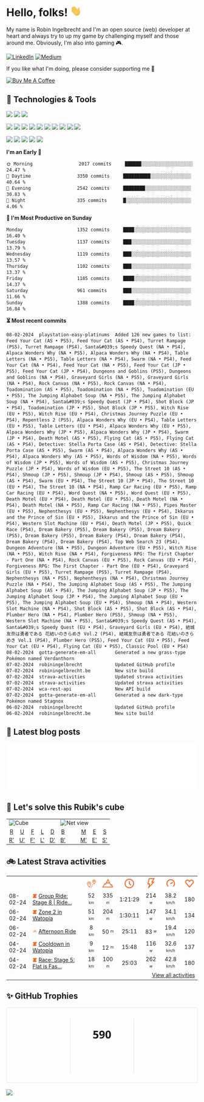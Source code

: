 # Hello, folks! <img src="https://raw.githubusercontent.com/robiningelbrecht/robiningelbrecht/master/wave.gif" width="30">
 
My name is Robin Ingelbrecht and I'm an open source (web) developer at heart and always try to up my game by challenging myself and those around me.
Obviously, I'm also into gaming 🎮.

[![LinkedIn](https://img.shields.io/badge/LinkedIn-0D61B8?style=flat&logo=linkedin&logoColor=white&color=0D61B8)](https://linkedin.com/in/robin-ingelbrecht) 
[![Medium](https://img.shields.io/badge/Medium-2bbc8a?style=flat&logo=medium&logoColor=white&color=2bbc8a)](https://ingelbrechtrobin.medium.com/) 

If you like what I'm doing, please consider supporting me 🙏

<a href="https://www.buymeacoffee.com/ingelbrecht" target="_blank"><img src="https://cdn.buymeacoffee.com/buttons/v2/default-yellow.png" alt="Buy Me A Coffee" style="height: 40px !important;" ></a>

## :wrench: Technologies & Tools
![](https://img.shields.io/badge/OS-Linux-informational?style=flat&logo=linux&logoColor=white&color=2bbc8a)
![](https://img.shields.io/badge/OS-Macos-informational?style=flat&logo=macos&logoColor=white&color=2bbc8a)
![](https://img.shields.io/badge/Editor-phpstorm-informational?style=flat&logo=phpstorm&logoColor=white&color=2bbc8a)

![](https://img.shields.io/badge/Code-Php-informational?style=flat&logo=php&logoColor=white&color=2bbc8a)
![](https://img.shields.io/badge/Framework-Symfony-informational?style=flat&logo=symfony&logoColor=white&color=2bbc8a)
![](https://img.shields.io/badge/Framework-Drupal-informational?style=flat&logo=drupal&logoColor=white&color=2bbc8a)
![](https://img.shields.io/badge/Framework-Laravel-informational?style=flat&logo=laravel&logoColor=white&color=2bbc8a)
![](https://img.shields.io/badge/Code-Python-informational?style=flat&logo=python&logoColor=white&color=2bbc8a)
![](https://img.shields.io/badge/Code-JavaScript-informational?style=flat&logo=javascript&logoColor=white&color=2bbc8a)
![](https://img.shields.io/badge/Code-css3-informational?style=flat&logo=css3&logoColor=white&color=2bbc8a)
![](https://img.shields.io/badge/Code-html5-informational?style=flat&logo=html5&logoColor=white&color=2bbc8a)
![](https://img.shields.io/badge/Code-chart.js-informational?style=flat&logo=chartdotjs&logoColor=white&color=2bbc8a)
![](https://img.shields.io/badge/Shell-Bash-informational?style=flat&logo=gnu-bash&logoColor=white&color=2bbc8a)

![](https://img.shields.io/badge/Tools-MySQL-informational?style=flat&logo=mysql&logoColor=white&color=2bbc8a)
![](https://img.shields.io/badge/Tools-MariaDB-informational?style=flat&logo=mariadb&logoColor=white&color=2bbc8a)
![](https://img.shields.io/badge/Tools-RabbitMQ-informational?style=flat&logo=rabbitmq&logoColor=white&color=2bbc8a)
![](https://img.shields.io/badge/Devops-Docker-informational?style=flat&logo=docker&logoColor=white&color=2bbc8a)
![](https://img.shields.io/badge/GitHub-continuous%20integration-informational?style=flat&logo=github%20actions&logoColor=white&color=2bbc8a)

<!--START_SECTION:commits-per-day-time-->
**I&#039;m an Early 🐤**

```text
🌞 Morning                 2017 commits     ██████░░░░░░░░░░░░░░░░░░░   24.47 %
🌆 Daytime                 3350 commits     ██████████░░░░░░░░░░░░░░░   40.64 %
🌃 Evening                 2542 commits     ████████░░░░░░░░░░░░░░░░░   30.83 %
🌙 Night                   335 commits      █░░░░░░░░░░░░░░░░░░░░░░░░   4.06 %
```
<!--END_SECTION:commits-per-day-time-->

<!--START_SECTION:commits-per-weekday-->
**📅 I&#039;m Most Productive on Sunday**

```text
Monday                    1352 commits     ████░░░░░░░░░░░░░░░░░░░░░   16.40 %
Tuesday                   1137 commits     ███░░░░░░░░░░░░░░░░░░░░░░   13.79 %
Wednesday                 1119 commits     ███░░░░░░░░░░░░░░░░░░░░░░   13.57 %
Thursday                  1102 commits     ███░░░░░░░░░░░░░░░░░░░░░░   13.37 %
Friday                    1185 commits     ████░░░░░░░░░░░░░░░░░░░░░   14.37 %
Saturday                  961 commits      ███░░░░░░░░░░░░░░░░░░░░░░   11.66 %
Sunday                    1388 commits     ████░░░░░░░░░░░░░░░░░░░░░   16.84 %
```
<!--END_SECTION:commits-per-weekday-->

<!--START_SECTION:most-recent-commits-->
**⏳ Most recent commits**
                                        
```text
08-02-2024  playstation-easy-platinums  Added 126 new games to list: Feed Your Cat (AS • PS5), Feed Your Cat (AS • PS4), Turret Rampage (PS5), Turret Rampage (PS4), Santa&#039;s Speedy Quest (NA • PS4), Alpaca Wonders Why (NA • PS5), Alpaca Wonders Why (NA • PS4), Table Letters (NA • PS5), Table Letters (NA • PS4), Swarm (NA • PS4), Feed Your Cat (NA • PS4), Feed Your Cat (NA • PS5), Feed Your Cat (JP • PS5), Feed Your Cat (JP • PS4), Dungeons and Goblins (PS5), Dungeons and Goblins (NA • PS4), Graveyard Girls (NA • PS5), Graveyard Girls (NA • PS4), Rock Canvas (NA • PS5), Rock Canvas (NA • PS4), Toadomination (AS • PS5), Toadomination (NA • PS5), Toadomination (EU • PS5), The Jumping Alphabet Soup (NA • PS5), The Jumping Alphabet Soup (NA • PS4), Santa&#039;s Speedy Quest (JP • PS4), Shot Block (JP • PS4), Toadomination (JP • PS5), Shot Block (JP • PS5), Witch Rise (EU • PS5), Witch Rise (EU • PS4), Christmas Journey Puzzle (EU • PS4), Repentless 2 (PS5), Alpaca Wonders Why (EU • PS4), Table Letters (EU • PS5), Table Letters (EU • PS4), Alpaca Wonders Why (EU • PS5), Alpaca Wonders Why (JP • PS5), Alpaca Wonders Why (JP • PS4), Swarm (JP • PS4), Death Motel (AS • PS5), Flying Cat (AS • PS5), Flying Cat (AS • PS4), Detective: Stella Porta Case (AS • PS4), Detective: Stella Porta Case (AS • PS5), Swarm (AS • PS4), Alpaca Wonders Why (AS • PS4), Alpaca Wonders Why (AS • PS5), Words of Wisdom (NA • PS5), Words of Wisdom (JP • PS5), Words of Wisdom (AS • PS5), Christmas Journey Puzzle (JP • PS4), Words of Wisdom (EU • PS5), The Street 10 (AS • PS4), Shmoup (JP • PS5), Shmoup (JP • PS4), Shmoup (AS • PS5), Shmoup (AS • PS4), Swarm (EU • PS4), The Street 10 (JP • PS4), The Street 10 (EU • PS4), The Street 10 (NA • PS4), Ramp Car Racing (EU • PS5), Ramp Car Racing (EU • PS4), Word Quest (NA • PS5), Word Quest (EU • PS5), Death Motel (EU • PS4), Death Motel (EU • PS5), Death Motel (NA • PS4), Death Motel (NA • PS5), Ramp Car Racing (NA • PS5), Pipes Master (EU • PS5), Nephenthesys (EU • PS5), Nephenthesys (EU • PS4), Ikkarus and the Prince of Sin (EU • PS5), Ikkarus and the Prince of Sin (EU • PS4), Western Slot Machine (EU • PS4), Death Motel (JP • PS5), Quick Race (PS4), Dream Bakery (PS5), Dream Bakery (PS5), Dream Bakery (PS5), Dream Bakery (PS5), Dream Bakery (PS4), Dream Bakery (PS4), Dream Bakery (PS4), Dream Bakery (PS4), Top Web Search 23 (PS4), Dungeon Adventure (NA • PS5), Dungeon Adventure (EU • PS5), Witch Rise (NA • PS5), Witch Rise (NA • PS4), Forgiveness RPG: The First Chapter - Part One (NA • PS4), Rock Canvas (EU • PS5), Rock Canvas (EU • PS4), Forgiveness RPG: The First Chapter - Part One (EU • PS4), Graveyard Girls (EU • PS5), Turret Rampage (PS5), Turret Rampage (PS4), Nephenthesys (NA • PS5), Nephenthesys (NA • PS4), Christmas Journey Puzzle (NA • PS4), The Jumping Alphabet Soup (AS • PS5), The Jumping Alphabet Soup (AS • PS4), The Jumping Alphabet Soup (JP • PS5), The Jumping Alphabet Soup (JP • PS4), The Jumping Alphabet Soup (EU • PS5), The Jumping Alphabet Soup (EU • PS4), Shmoup (NA • PS4), Western Slot Machine (NA • PS4), Shot Block (AS • PS5), Shot Block (AS • PS4), Plumber Hero (NA • PS4), Plumber Hero (PS5), Shmoup (NA • PS5), Western Slot Machine (NA • PS5), Santa&#039;s Speedy Quest (AS • PS4), Santa&#039;s Speedy Quest (EU • PS4), Graveyard Girls (EU • PS4), 結城友奈は勇者である 花結いのきらめき Vol.2 (PS4), 結城友奈は勇者である 花結いのきらめき Vol.1 (PS4), Plumber Hero (PS5), Feed Your Cat (EU • PS5), Feed Your Cat (EU • PS4), Flying Cat (EU • PS5), Classic Pool (EU • PS4)
08-02-2024  gotta-generate-em-all       Generated a new grass-type Pokémon named Verdanthorn
07-02-2024  robiningelbrecht            Updated GitHub profile
07-02-2024  robiningelbrecht.be         New site build
07-02-2024  strava-activities           Updated strava activities
07-02-2024  strava-activities           Updated strava activities
07-02-2024  wca-rest-api                New API build
07-02-2024  gotta-generate-em-all       Generated a new dark-type Pokémon named Stagnox
06-02-2024  robiningelbrecht            Updated GitHub profile
06-02-2024  robiningelbrecht.be         New site build
```
<!--END_SECTION:most-recent-commits-->

## :pencil: Latest blog posts

<a target="_blank" href="https://ingelbrechtrobin.medium.com/"><img src="assets/medium-blog-posts.svg" /></a>

## :jigsaw: Let's solve this Rubik's cube

<table>
  <tr>
    <td colspan="5">
      <img src="https://puzzle-generator.robiningelbrecht.be/github-game/cube" alt="Cube" />
    </td>
    <td colspan="5">
      <img src="https://puzzle-generator.robiningelbrecht.be/github-game/cube?view=net" alt="Net view" />
    </td>
  </tr>
  <tr>
    <td align="center">
      <a href="https://puzzle-generator.robiningelbrecht.be/github-game/turn/R">R</a>
    </td>
    <td align="center">
      <a href="https://puzzle-generator.robiningelbrecht.be/github-game/turn/U">U</a>
    </td>
    <td align="center">
      <a href="https://puzzle-generator.robiningelbrecht.be/github-game/turn/F">F</a>
    </td>
    <td align="center">
      <a href="https://puzzle-generator.robiningelbrecht.be/github-game/turn/L">L</a>
    </td>
    <td align="center">
      <a href="https://puzzle-generator.robiningelbrecht.be/github-game/turn/D">D</a>
    </td>
    <td align="center">
      <a href="https://puzzle-generator.robiningelbrecht.be/github-game/turn/B">B</a>
    </td>
    <td>
       &nbsp; &nbsp;
    </td>
    <td align="center">
      <a href="https://puzzle-generator.robiningelbrecht.be/github-game/turn/M">M</a>
    </td>
    <td align="center">
      <a href="https://puzzle-generator.robiningelbrecht.be/github-game/turn/E">E</a>
    </td>
    <td align="center">
      <a href="https://puzzle-generator.robiningelbrecht.be/github-game/turn/S">S</a>
    </td>
  </tr>
  <tr>
    <td align="center">
      <a href="https://puzzle-generator.robiningelbrecht.be/github-game/turn/R&#039;">R&#039;</a>
    </td>
    <td align="center">
      <a href="https://puzzle-generator.robiningelbrecht.be/github-game/turn/U&#039;">U&#039;</a>
    </td>
    <td align="center">
      <a href="https://puzzle-generator.robiningelbrecht.be/github-game/turn/F&#039;">F&#039;</a>
    </td>
    <td align="center">
      <a href="https://puzzle-generator.robiningelbrecht.be/github-game/turn/L&#039;">L&#039;</a>
    </td>
    <td align="center">
      <a href="https://puzzle-generator.robiningelbrecht.be/github-game/turn/D&#039;">D&#039;</a>
    </td>
    <td align="center">
      <a href="https://puzzle-generator.robiningelbrecht.be/github-game/turn/B&#039;">B&#039;</a>
    </td>
     <td>
      &nbsp; &nbsp;
    </td>
    <td align="center">
      <a href="https://puzzle-generator.robiningelbrecht.be/github-game/turn/M&#039;">M&#039;</a>
    </td>
    <td align="center">
      <a href="https://puzzle-generator.robiningelbrecht.be/github-game/turn/E&#039;">E&#039;</a>
    </td>
    <td align="center">
      <a href="https://puzzle-generator.robiningelbrecht.be/github-game/turn/S&#039;">S&#039;</a>
    </td>
  </tr>
</table>

## :bike: Latest Strava activities

<!--START_SECTION:strava-activities-->
<table>
    <tr>
        <th></th>
        <th></th>
        <th align="center"><img src="https://raw.githubusercontent.com/robiningelbrecht/strava-activities/master/public/distance.svg" width="30" alt="distance" title="distance"/></th>
        <th align="center"><img src="https://raw.githubusercontent.com/robiningelbrecht/strava-activities/master/public/elevation.svg" width="30" alt="elevation" title="elevation"/></th>
        <th align="center"><img src="https://raw.githubusercontent.com/robiningelbrecht/strava-activities/master/public/time.svg" width="30" alt="time" title="time"/></th>
        <th align="center"><img src="https://raw.githubusercontent.com/robiningelbrecht/strava-activities/master/public/average-watt.svg" width="30" alt="average watts" title="average watts"/></th>
        <th align="center"><img src="https://raw.githubusercontent.com/robiningelbrecht/strava-activities/master/public/average-speed.svg" width="30" alt="average speed" title="average speed"/></th>
        <th align="center"><img src="https://raw.githubusercontent.com/robiningelbrecht/strava-activities/master/public/heart-rate.svg" width="30" alt="average heart rate" title="average heart rate"/></th>
    </tr>
            <tr>
            <td>08-02-24</td>
            <td>
                                <img src="https://raw.githubusercontent.com/robiningelbrecht/strava-activities/master/public/activity-virtual-ride-zwift.svg" width="12" alt="Group Ride: Stage 8 | Ride | Tour de Zwift 2024  (A) on Spiral into the Volcano in Watopia" title="Group Ride: Stage 8 | Ride | Tour de Zwift 2024  (A) on Spiral into the Volcano in Watopia"/>
<a href="https://www.strava.com/activities/10722304662" title="Kcal: 1068 | Gear: None ">Group Ride: Stage 8 | Ride...</a>
            </td>
            <td align="center">52 <sup><sub>km</sub></sup></td>
            <td align="center">335 <sup><sub>m</sub></sup></td>
            <td align="center">1:21:29</td>
            <td align="center">214 <sup><sub>w</sub></sup></td>
            <td align="center">38.2 <sup><sub>km/h</sub></sup></td>
            <td align="center">180</td>
        </tr>
            <tr>
            <td>06-02-24</td>
            <td>
                                <img src="https://raw.githubusercontent.com/robiningelbrecht/strava-activities/master/public/activity-virtual-ride-zwift.svg" width="12" alt="Zone 2 in Watopia" title="Zone 2 in Watopia"/>
<a href="https://www.strava.com/activities/10709466907" title="Kcal: 761 | Gear: None ">Zone 2 in Watopia</a>
            </td>
            <td align="center">51 <sup><sub>km</sub></sup></td>
            <td align="center">204 <sup><sub>m</sub></sup></td>
            <td align="center">1:30:11</td>
            <td align="center">147 <sup><sub>w</sub></sup></td>
            <td align="center">34.1 <sup><sub>km/h</sub></sup></td>
            <td align="center">134</td>
        </tr>
            <tr>
            <td>06-02-24</td>
            <td>
                <img src="https://raw.githubusercontent.com/robiningelbrecht/strava-activities/master/public/activity-ride.svg" width="12" alt="Afternoon Ride" title="Afternoon Ride"/>
<a href="https://www.strava.com/activities/10719511167" title="Kcal: 211 | Gear: None ">Afternoon Ride</a>
            </td>
            <td align="center">8 <sup><sub>km</sub></sup></td>
            <td align="center">50 <sup><sub>m</sub></sup></td>
            <td align="center">25:11</td>
            <td align="center">83 <sup><sub>w</sub></sup></td>
            <td align="center">19.4 <sup><sub>km/h</sub></sup></td>
            <td align="center">120</td>
        </tr>
            <tr>
            <td>04-02-24</td>
            <td>
                                <img src="https://raw.githubusercontent.com/robiningelbrecht/strava-activities/master/public/activity-virtual-ride-zwift.svg" width="12" alt="Cooldown in Watopia" title="Cooldown in Watopia"/>
<a href="https://www.strava.com/activities/10695859668" title="Kcal: 104 | Gear: None ">Cooldown in Watopia</a>
            </td>
            <td align="center">9 <sup><sub>km</sub></sup></td>
            <td align="center">12 <sup><sub>m</sub></sup></td>
            <td align="center">15:48</td>
            <td align="center">116 <sup><sub>w</sub></sup></td>
            <td align="center">32.6 <sup><sub>km/h</sub></sup></td>
            <td align="center">137</td>
        </tr>
            <tr>
            <td>04-02-24</td>
            <td>
                                <img src="https://raw.githubusercontent.com/robiningelbrecht/strava-activities/master/public/activity-virtual-ride-zwift.svg" width="12" alt="Race: Stage 5: Flat is Fast - Greater London Flat (B) on Greater London Flat in London" title="Race: Stage 5: Flat is Fast - Greater London Flat (B) on Greater London Flat in London"/>
<a href="https://www.strava.com/activities/10695722381" title="Kcal: 456 | Gear: None ">Race: Stage 5: Flat is Fas...</a>
            </td>
            <td align="center">18 <sup><sub>km</sub></sup></td>
            <td align="center">100 <sup><sub>m</sub></sup></td>
            <td align="center">25:03</td>
            <td align="center">262 <sup><sub>w</sub></sup></td>
            <td align="center">42.8 <sup><sub>km/h</sub></sup></td>
            <td align="center">180</td>
        </tr>
                <tr>
            <td colspan="8" align="right"><a href="https://github.com/robiningelbrecht/strava-activities#activities">View all activities</a></td>
        </tr>
    </table>

<!--END_SECTION:strava-activities-->

 ## :sparkles: GitHub Trophies

<img src="assets/github-streak-stats.svg"  alt="Robin Ingelbrecht's streak stats"/>

![](https://github-profile-trophy.vercel.app/?username=robiningelbrecht&theme=chalk&no-frame=false&no-bg=true&margin-w=4)
